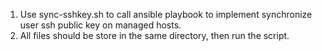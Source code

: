 1. Use sync-sshkey.sh to call ansible playbook to implement synchronize 
   user ssh public key on managed hosts.
2. All files should be store in the same directory, then run the script.   
